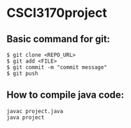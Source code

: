 # CSCI3170project

## Basic command for git:

```
$ git clone <REPO_URL>
$ git add <FILE>
$ git commit -m "commit message"
$ git push
```
## How to compile java code:

```
javac project.java
java project
```